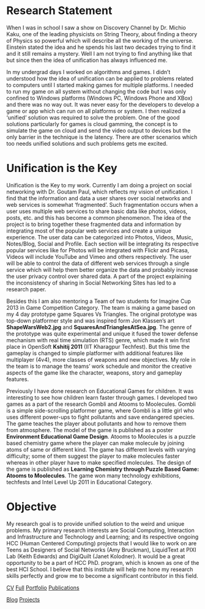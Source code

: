 # Research Statement

When I was in school I saw a show on Discovery Channel by Dr. Michio Kaku, one of the leading physicists on String Theory, about finding a theory of Physics so powerful which will describe all the working of the universe. Einstein stated the idea and he spends his last two decades trying to find it and it still remains a mystery. Well I am not trying to find anything like that but since then the idea of unification has always influenced me.

In my undergrad days I worked on algorithms and games. I didn’t understood how the idea of unification can be applied to problems related to computers until I started making games for multiple platforms. I needed to run my game on all system without changing the code but I was only confined to Windows platforms (Windows PC, Windows Phone and XBox) and there was no way out. It was never easy for the developers to develop a game or app which can run on all platforms or system. I then realized a ‘unified’ solution was required to solve the problem. One of the good solutions particularly for games is cloud gamming, the concept is to simulate the game on cloud and send the video output to devices but the only barrier in the technique is the latency. There are other scenarios which too needs unified solutions and such problems gets me excited.

# Unification is the Key

Unification is the Key to my work. Currently I am doing a project on social networking with Dr. Goutam Paul, which reflects my vision of unification. I find that the information and data a user shares over social networks and web services is somewhat ‘fragmented’. Such fragmentation occurs when a user uses multiple web services to share basic data like photos, videos, posts, etc. and this has become a common phenomenon. The idea of the project is to bring together these fragmented data and information by integrating most of the popular web services and create a unique experience. The user data can be categorized into Photos, Videos, Music, Notes/Blog, Social and Profile. Each section will be integrating its respective popular services like for Photos will be integrated with Flickr and Picasa, Videos will include YouTube and Vimeo and others respectively. The user will be able to control the data of different web services through a single service which will help them better organize the data and probably increase the user privacy control over shared data. A part of the project explaining the inconsistency of sharing in Social Networking Sites has led to a research paper.

Besides this I am also mentoring a Team of two students for Imagine Cup 2013 in Game Competition Category. The team is making a game based on my 4 day prototype game Squares Vs Triangles. The original prototype was top-down platformer style and was inspired form Jon Klassen’s art **ShapeWarsWeb2.jpg** and **SquaresAndTrianglesAtSea.jpg**. The genre of the prototype was quite experimental and unique it fused the tower defense mechanism with real time simulation (RTS) genre, which made it win first place in OpenSoft **Kshitij 2011** (IIT Kharagpur Techfest). But this time the gameplay is changed to simple platformer with additional features like multiplayer (4v4), more classes of weapons and new objectives. My role in the team is to manage the teams’ work schedule and monitor the creative aspects of the game like the character, weapons, story and gameplay features.

Previously I have done research on Educational Games for children. It was interesting to see how children learn faster through games. I developed two games as a part of the research Gombli and Atooms to Moolecules. Gombli is a simple side-scrolling platformer game, where Gombli is a little girl who uses different power-ups to fight pollutants and save endangered species. The game teaches the player about pollutants and how to remove them from atmosphere. The model of the game is published as a poster **Environment Educational Game Design**. Atooms to Moolecules is a puzzle based chemistry game where the player can make molecule by joining atoms of same or different kind. The game has different levels with varying difficulty; some of them suggest the player to make molecules faster whereas in other player have to make specified molecules. The design of the game is published as **Learning Chemistry through Puzzle Based Game: Atooms to Moolecules**. The game won many technology exhibitions, techfests and Intel Level Up 2011 in Educational Category.

# Objective

My research goal is to provide unified solution to the weird and unique problems. My primary research interests are Social Computing, Interaction and Infrastructure and Technology and Learning; and its respective ongoing HCC (Human Centered Computing) projects that I would like to work on are Teens as Designers of Social Networks (Amy Bruckman), LiquidText at PIXI Lab (Keith Edwards) and DigiQuilt (Janet Kolodner). It would be a great opportunity to be a part of HCC PhD. program, which is known as one of the best HCI School. I believe that this institute will help me hone my research skills perfectly and grow me to become a significant contributor in this field.

[CV](//github.com/suvozit/About/blob/master/CV.pdf) [Full](//github.com/suvozit/About/blob/master/CV%20ALL.pdf.pdf) [Portfolio](//github.com/suvozit/About/blob/master/Portfolio.pdf) [Publications](//github.com/suvozit/About/blob/master/Publications.md) 

[Blog](//www.shubhajitsaha.com) [Projects](//www.bitsits.games/p/projects.html)
